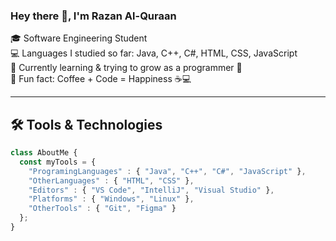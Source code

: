 ### Hey there 👋, I'm Razan Al-Quraan  

🎓 Software Engineering Student  
💻 Languages I studied so far: Java, C++, C#, HTML, CSS, JavaScript  
🚀 Currently learning & trying to grow as a programmer 🤣  
🌸 Fun fact: Coffee + Code = Happiness ☕💻  

---

## 🛠️ Tools & Technologies  

```js
class AboutMe { 
  const myTools = {  
    "ProgramingLanguages" : { "Java", "C++", "C#", "JavaScript" },
    "OtherLanguages" : { "HTML", "CSS" },
    "Editors" : { "VS Code", "IntelliJ", "Visual Studio" },
    "Platforms" : { "Windows", "Linux" },
    "OtherTools" : { "Git", "Figma" }
  };
}
